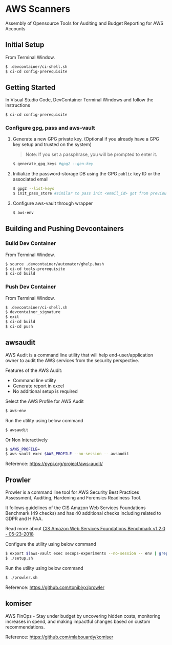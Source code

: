 # AWS Scanners

Assembly of Opensource Tools for Auditing and Budget Reporting for AWS Accounts

## Initial Setup

From Terminal Window.
```sh
$ .devcontainer/ci-shell.sh
$ ci-cd config-prerequisite
```

## Getting Started

In Visual Studio Code, DevContainer Terminal Windows and follow the instructions
```sh
$ ci-cd config-prerequisite
```

### Configure gpg, pass and aws-vault

1. Generate a new GPG private key. (Optional if you already have a GPG key setup and trusted on the system)
   > Note: If you set a passphrase, you will be prompted to enter it.

   ```bash
   $ generate_gpg_keys #gpg2 --gen-key
   ```

2. Initialize the password-storage DB using the GPG `public` key ID or the associated email
   ```bash
   $ gpg2 --list-keys
   $ init_pass_store #similar to pass init <email_id> got from previous command
   ```
3. Configure aws-vault through wrapper
   ```bash
   $ aws-env
   ```

## Building and Pushing Devcontainers

### Build Dev Container

From Terminal Window.
```sh
$ source .devcontainer/automator/ghelp.bash
$ ci-cd tools-prerequisite
$ ci-cd build
```

### Push Dev Container

From Terminal Window.
```sh
$ .devcontainer/ci-shell.sh
$ devcontainer_signature
$ exit
$ ci-cd build
$ ci-cd push
```

## awsaudit

AWS Audit is a command line utility that will help end-user/application owner to audit the AWS services from the security perspective.

Features of the AWS Audit:
* Command line utility
* Generate report in excel
* No additional setup is required

Select the AWS Profile for AWS Audit
```sh
$ aws-env
```

Run the utility using below command
```sh
$ awsaudit
```

Or Non Interactively
```sh
$ $AWS_PROFILE=
$ aws-vault exec $AWS_PROFILE --no-session -- awsaudit
```

Reference: https://pypi.org/project/aws-audit/

## Prowler

Prowler is a command line tool for AWS Security Best Practices Assessment, Auditing, Hardening and Forensics Readiness Tool.

It follows guidelines of the CIS Amazon Web Services Foundations Benchmark (49 checks) and has 40 additional checks including related to GDPR and HIPAA.

Read more about [CIS Amazon Web Services Foundations Benchmark v1.2.0 - 05-23-2018](https://d0.awsstatic.com/whitepapers/compliance/AWS_CIS_Foundations_Benchmark.pdf)

Configure the utility using below command
```sh
$ export $(aws-vault exec secops-experiments --no-session -- env | grep AWS | xargs)
$ ./setup.sh
```

Run the utility using below command
```sh
$ ./prowler.sh
```

Reference: https://github.com/toniblyx/prowler

## komiser
AWS FinOps - Stay under budget by uncovering hidden costs, monitoring increases in spend, and making impactful changes based on custom recommendations.

Reference: https://github.com/mlabouardy/komiser
